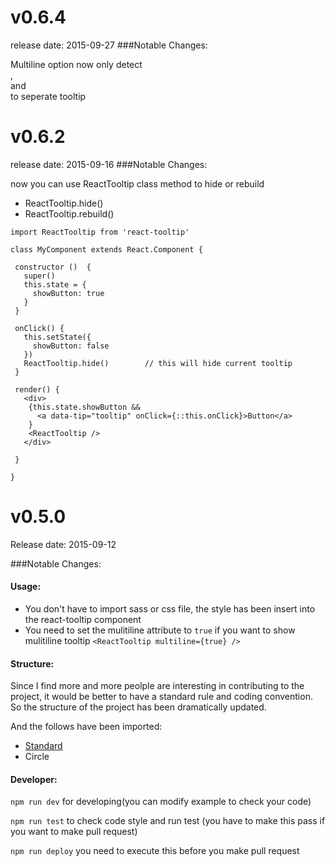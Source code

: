 v0.6.4
======
release date: 2015-09-27
###Notable Changes:

Multiline option now only detect <br>, <br/> and <br /> to seperate tooltip 


v0.6.2
======
release date: 2015-09-16
###Notable Changes:

now you can use ReactTooltip class method to hide or rebuild

* ReactTooltip.hide()
* ReactTooltip.rebuild()

```
import ReactTooltip from 'react-tooltip'

class MyComponent extends React.Component {

 constructor ()  {
   super()
   this.state = {
     showButton: true
   }
 }

 onClick() {
   this.setState({
     showButton: false
   })
   ReactTooltip.hide()        // this will hide current tooltip
 }

 render() {
   <div>
    {this.state.showButton &&
      <a data-tip="tooltip" onClick={::this.onClick}>Button</a>
    }
    <ReactTooltip />
   </div>

 }

}
```


v0.5.0
======
Release date: 2015-09-12

###Notable Changes:
#### Usage:
* You don't have to import sass or css file, the style has been insert into the react-tooltip component 
* You need to set the mulitiline attribute to `true` if you want to show mulitiline tooltip `<ReactTooltip multiline={true} />`

#### Structure:
Since I find more and more peolple are interesting in contributing to the project, it would be better to have a standard rule and coding convention. So the structure of the project has been dramatically updated.

And the follows have been imported:

* [Standard](https://github.com/feross/standard)
* Circle 

#### Developer:
`npm run dev`  for developing(you can modify example to check your code)

`npm run test` to check code style and run test (you have to make this pass if you want to make pull request)

`npm run deploy` you need to execute this before you make pull request
